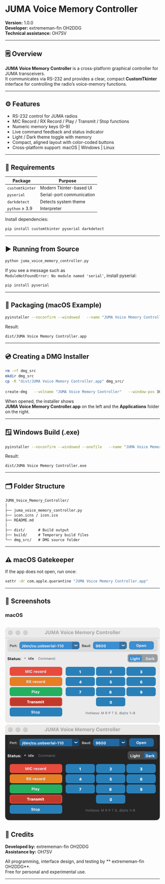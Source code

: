 # JUMA Voice Memory Controller

**Version:** 1.0.0  
**Developer:** extrememan-fin OH2DDG  
**Technical assistance:** OH7SV  

---

## 🗒 Overview

**JUMA Voice Memory Controller** is a cross-platform graphical controller for JUMA transceivers.  
It communicates via RS-232 and provides a clear, compact **CustomTkinter** interface for controlling the radio’s voice-memory functions.

---

## ⚙️ Features

- RS-232 control for JUMA radios  
- MIC Record / RX Record / Play / Transmit / Stop functions  
- Numeric memory keys (0–9)  
- Live command feedback and status indicator  
- Light / Dark theme toggle with memory  
- Compact, aligned layout with color-coded buttons  
- Cross-platform support: macOS  |  Windows  |  Linux

---

## 🧩 Requirements

| Package | Purpose |
|----------|----------|
| `customtkinter` | Modern Tkinter-based UI |
| `pyserial` | Serial-port communication |
| `darkdetect` | Detects system theme |
| `python` ≥ 3.9 | Interpreter |

Install dependencies:

```bash
pip install customtkinter pyserial darkdetect
```

---

## ▶️ Running from Source

```bash
python juma_voice_memory_controller.py
```

If you see a message such as  
`ModuleNotFoundError: No module named 'serial'`, install pyserial:

```bash
pip install pyserial
```

---

## 💾 Packaging (macOS Example)

```bash
pyinstaller --noconfirm --windowed   --name "JUMA Voice Memory Controller"   --icon "icon.icns"   --hidden-import serial   --hidden-import serial.tools.list_ports   --collect-submodules serial   juma_voice_memory_controller.py
```

Result:
```
dist/JUMA Voice Memory Controller.app
```

---

## 💿 Creating a DMG Installer

```bash
rm -rf dmg_src
mkdir dmg_src
cp -R "dist/JUMA Voice Memory Controller.app" dmg_src/

create-dmg   --volname "JUMA Voice Memory Controller"   --window-pos 300 200   --window-size 480 240   --icon-size 100   --icon "JUMA Voice Memory Controller.app" 120 120   --app-drop-link 360 120   "JUMA_Voice_Memory_Controller_v1_0_0.dmg"   "dmg_src/"
```

When opened, the installer shows  
**JUMA Voice Memory Controller.app** on the left and the **Applications** folder on the right.

---

## 🪟 Windows Build (.exe)

```bash
pyinstaller --noconfirm --windowed --onefile   --name "JUMA Voice Memory Controller"   --icon "icon.ico"   --hidden-import serial   --hidden-import serial.tools.list_ports   --collect-submodules serial   juma_voice_memory_controller.py
```

Result:
```
dist/JUMA Voice Memory Controller.exe
```

---

## 🗂 Folder Structure

```
JUMA_Voice_Memory_Controller/
│
├── juma_voice_memory_controller.py
├── icon.icns / icon.ico
├── README.md
│
├── dist/      # Build output
├── build/     # Temporary build files
└── dmg_src/   # DMG source folder
```

---

## ⚠️ macOS Gatekeeper

If the app does not open, run once:

```bash
xattr -dr com.apple.quarantine "JUMA Voice Memory Controller.app"
```

---

## 📸 Screenshots

### macOS
![JUMA Voice Memory Controller on macOS](juma_voice_memory_controller.png)
![JUMA Voice Memory Controller on macOS](juma_voice_memory_controller_dark.png)
---
## 🏁 Credits

**Developed by:** extrememan-fin OH2DDG  
**Assistance by:** OH7SV  

All programming, interface design, and testing by ** extrememan-fin OH2DDG**.  
Free for personal and experimental use.

---
